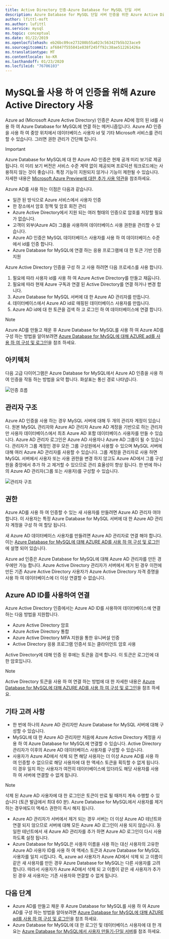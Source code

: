 ```yaml
---
title: Active Directory 인증-Azure Database for MySQL 단일 서버
description: Azure Database for MySQL 단일 서버 인증을 위한 Azure Active Directory의 개념에 대해 알아봅니다.
author: lfittl-msft
ms.author: lufittl
ms.service: mysql
ms.topic: conceptual
ms.date: 01/22/2019
ms.openlocfilehash: eb26bc09ce273280b55a023c563427b5b323ace9
ms.sourcegitcommit: af6847f555841e838f245ff92c38ae512261426a
ms.translationtype: MT
ms.contentlocale: ko-KR
ms.lasthandoff: 01/23/2020
ms.locfileid: "76706103"
---
```

# <a name="use-azure-active-directory-for-authenticating-with-mysql"></a>MySQL을 사용 하 여 인증을 위해 Azure Active Directory 사용

Azure ad (Microsoft Azure Active Directory) 인증은 Azure AD에 정의 된 id를 사용 하 여 Azure Database for MySQL에 연결 하는 메커니즘입니다.
Azure AD 인증을 사용 하 여 중앙 위치에서 데이터베이스 사용자 id 및 기타 Microsoft 서비스를 관리할 수 있습니다. 그러면 권한 관리가 간단해 집니다.

> [!IMPORTANT]
> Azure Database for MySQL에 대 한 Azure AD 인증은 현재 공개 미리 보기로 제공 됩니다.
> 이 미리 보기 버전은 서비스 수준 계약 없이 제공되며 프로덕션 워크로드에는 사용하지 않는 것이 좋습니다. 특정 기능이 지원되지 않거나 기능이 제한될 수 있습니다.
> 자세한 내용은 [Microsoft Azure Preview에 대한 추가 사용 약관](https://azure.microsoft.com/support/legal/preview-supplemental-terms/)을 참조하세요.

Azure AD를 사용 하는 이점은 다음과 같습니다.

- 일관 된 방식으로 Azure 서비스에서 사용자 인증
- 한 장소에서 암호 정책 및 암호 회전 관리
- Azure Active Directory에서 지원 되는 여러 형태의 인증으로 암호를 저장할 필요가 없습니다.
- 고객이 외부(Azure AD) 그룹을 사용하여 데이터베이스 사용 권한을 관리할 수 있습니다.
- Azure AD 인증은 MySQL 데이터베이스 사용자를 사용 하 여 데이터베이스 수준에서 id를 인증 합니다.
- Azure Database for MySQL에 연결 하는 응용 프로그램에 대 한 토큰 기반 인증 지원

Azure Active Directory 인증을 구성 하 고 사용 하려면 다음 프로세스를 사용 합니다.

1. 필요에 따라 사용자 id를 사용 하 여 Azure Active Directory를 만들고 채웁니다.
2. 필요에 따라 현재 Azure 구독과 연결 된 Active Directory를 연결 하거나 변경 합니다.
3. Azure Database for MySQL 서버에 대 한 Azure AD 관리자를 만듭니다.
4. 데이터베이스에서 Azure AD id로 매핑된 데이터베이스 사용자를 만듭니다.
5. Azure AD id에 대 한 토큰을 검색 하 고 로그인 하 여 데이터베이스에 연결 합니다.

> [!NOTE]
> Azure AD를 만들고 채운 후 Azure Database for MySQL를 사용 하 여 Azure AD를 구성 하는 방법을 알아보려면 [Azure Database for MySQL에 대해 AZURE ad를 사용 하 여 구성 및 로그인](howto-configure-sign-in-azure-ad-authentication.md)을 참조 하세요.

## <a name="architecture"></a>아키텍처

다음 고급 다이어그램은 Azure Database for MySQL에서 Azure AD 인증을 사용 하 여 인증을 작동 하는 방법을 요약 합니다. 화살표는 통신 경로 나타냅니다.

![인증 흐름][1]

## <a name="administrator-structure"></a>관리자 구조

Azure AD 인증을 사용 하는 경우 MySQL 서버에 대해 두 개의 관리자 계정이 있습니다. 원본 MySQL 관리자와 Azure AD 관리자 Azure AD 계정을 기반으로 하는 관리자만 사용자 데이터베이스에서 최초 Azure AD 포함 데이터베이스 사용자를 만들 수 있습니다. Azure AD 관리자 로그인은 Azure AD 사용자나 Azure AD 그룹이 될 수 있습니다. 관리자가 그룹 계정인 경우 모든 그룹 구성원에서 사용할 수 있으며 MySQL 서버에 대해 여러 Azure AD 관리자를 사용할 수 있습니다. 그룹 계정을 관리자로 사용 하면 MySQL 서버에서 사용자 또는 사용 권한을 변경 하지 않고도 Azure AD에서 그룹 구성원을 중앙에서 추가 하 고 제거할 수 있으므로 관리 효율성이 향상 됩니다. 한 번에 하나의 Azure AD 관리자(그룹 또는 사용자)를 구성할 수 있습니다.

![관리자 구조][2]

## <a name="permissions"></a>권한

Azure AD를 사용 하 여 인증할 수 있는 새 사용자를 만들려면 Azure AD 관리자 여야 합니다. 이 사용자는 특정 Azure Database for MySQL 서버에 대 한 Azure AD 관리자 계정을 구성 하 여 할당 됩니다.

새 Azure AD 데이터베이스 사용자를 만들려면 Azure AD 관리자로 연결 해야 합니다. 이는 [Azure Database for MySQL에 대해 AZURE AD를 사용 하 여 구성 및 로그인](howto-configure-sign-in-azure-ad-authentication.md)에 설명 되어 있습니다.

Azure ad 인증은 Azure Database for MySQL에 대해 Azure AD 관리자를 만든 경우에만 가능 합니다. Azure Active Directory 관리자가 서버에서 제거 된 경우 이전에 만든 기존 Azure Active Directory 사용자가 Azure Active Directory 자격 증명을 사용 하 여 데이터베이스에 더 이상 연결할 수 없습니다.

## <a name="connecting-using-azure-ad-identities"></a>Azure AD ID를 사용하여 연결

Azure Active Directory 인증에서는 Azure AD ID를 사용하여 데이터베이스에 연결하는 다음 방법을 지원합니다.

- Azure Active Directory 암호
- Azure Active Directory 통합
- Azure Active Directory MFA 지원을 통한 유니버설 인증
- Active Directory 응용 프로그램 인증서 또는 클라이언트 암호 사용

Active Directory에 대해 인증 된 후에는 토큰을 검색 합니다. 이 토큰은 로그인에 대 한 암호입니다.

> [!NOTE]
> Active Directory 토큰을 사용 하 여 연결 하는 방법에 대 한 자세한 내용은 [Azure Database for MySQL에 대해 AZURE AD를 사용 하 여 구성 및 로그인](howto-configure-sign-in-azure-ad-authentication.md)을 참조 하세요.

## <a name="additional-considerations"></a>기타 고려 사항

- 한 번에 하나의 Azure AD 관리자만 Azure Database for MySQL 서버에 대해 구성할 수 있습니다.
- MySQL에 대 한 Azure AD 관리자만 처음에 Azure Active Directory 계정을 사용 하 여 Azure Database for MySQL에 연결할 수 있습니다. Active Directory 관리자가 이후의 Azure AD 데이터베이스 사용자를 구성할 수 있습니다.
- 사용자가 Azure AD에서 삭제 되 면 해당 사용자는 더 이상 Azure AD를 사용 하 여 인증할 수 없으므로 해당 사용자에 대 한 액세스 토큰을 획득할 수 없게 됩니다. 이 경우 일치 하는 사용자가 여전히 데이터베이스에 있더라도 해당 사용자를 사용 하 여 서버에 연결할 수 없게 됩니다.
> [!NOTE]
> 삭제 된 Azure AD 사용자에 대 한 로그인은 토큰이 만료 될 때까지 계속 수행할 수 있습니다 (토큰 발급에서 최대 60 분).  Azure Database for MySQL에서 사용자를 제거 하는 경우에도이 액세스 권한이 즉시 해지 됩니다.
- Azure AD 관리자가 서버에서 제거 되는 경우 서버는 더 이상 Azure AD 테넌트와 연결 되지 않으므로 서버에 대해 모든 Azure AD 로그인이 사용 되지 않습니다. 동일한 테넌트에서 새 Azure AD 관리자를 추가 하면 Azure AD 로그인이 다시 사용 하도록 설정 됩니다.
- Azure Database for MySQL은 사용자 이름을 사용 하는 대신 사용자의 고유한 Azure AD 사용자 ID를 사용 하 여 액세스 토큰과 Azure Database for MySQL 사용자를 일치 시킵니다. 즉, azure ad 사용자가 Azure AD에서 삭제 되 고 이름이 같은 새 사용자를 만든 경우 Azure Database for MySQL는 다른 사용자를 고려 합니다. 따라서 사용자가 Azure AD에서 삭제 되 고 이름이 같은 새 사용자가 추가 된 경우 새 사용자는 기존 사용자와 연결할 수 없게 됩니다.

## <a name="next-steps"></a>다음 단계

- Azure AD를 만들고 채운 후 Azure Database for MySQL를 사용 하 여 Azure AD를 구성 하는 방법을 알아보려면 [Azure Database for MySQL에 대해 AZURE ad를 사용 하 여 구성 및 로그인](howto-configure-sign-in-azure-ad-authentication.md)을 참조 하세요.
- Azure Database for MySQL에 대 한 로그인 및 데이터베이스 사용자에 대 한 개요는 [Azure Database for MySQL에서 사용자 만들기-단일 서버](howto-create-users.md)를 참조 하세요.

<!--Image references-->

[1]: ./media/concepts-azure-ad-authentication/authentication-flow.png
[2]: ./media/concepts-azure-ad-authentication/admin-structure.png
